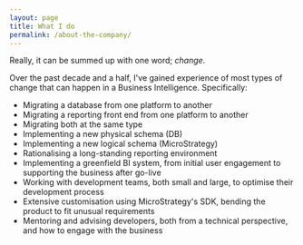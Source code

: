 ```yaml
---
layout: page
title: What I do
permalink: /about-the-company/
---
```


Really, it can be summed up with one word; *change*.

Over the past decade and a half, I've gained experience of most types of change that can happen in a Business Intelligence. Specifically:

* Migrating a database from one platform to another
* Migrating a reporting front end from one platform to another
* Migrating both at the same type
* Implementing a new physical schema (DB)
* Implementing a new logical schema (MicroStrategy)
* Rationalising a long-standing reporting environment
* Implementing a greenfield BI system, from initial user engagement to supporting the business after go-live
* Working with development teams, both small and large, to optimise their development process
* Extensive customisation using MicroStrategy's SDK, bending the product to fit unusual requirements
* Mentoring and advising developers, both from a technical perspective, and how to engage with the business
